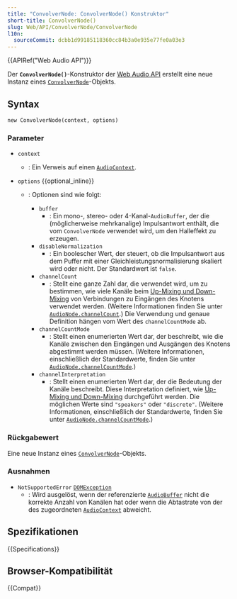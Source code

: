 ```yaml
---
title: "ConvolverNode: ConvolverNode() Konstruktor"
short-title: ConvolverNode()
slug: Web/API/ConvolverNode/ConvolverNode
l10n:
  sourceCommit: dcbb1d99185118360cc84b3a0e935e77fe0a03e3
---
```


{{APIRef("Web Audio API")}}

Der **`ConvolverNode()`**-Konstruktor der [Web Audio API](/de/docs/Web/API/Web_Audio_API) erstellt eine neue Instanz eines [`ConvolverNode`](/de/docs/Web/API/ConvolverNode)-Objekts.

## Syntax

```js-nolint
new ConvolverNode(context, options)
```

### Parameter

- `context`
  - : Ein Verweis auf einen [`AudioContext`](/de/docs/Web/API/AudioContext).
- `options` {{optional_inline}}

  - : Optionen sind wie folgt:

    - `buffer`
      - : Ein mono-, stereo- oder 4-Kanal-`AudioBuffer`, der die (möglicherweise mehrkanalige) Impulsantwort enthält, die vom `ConvolverNode` verwendet wird, um den Halleffekt zu erzeugen.
    - `disableNormalization`
      - : Ein boolescher Wert, der steuert, ob die Impulsantwort aus dem Puffer mit einer Gleichleistungsnormalisierung skaliert wird oder nicht. Der Standardwert ist `false`.
    - `channelCount`
      - : Stellt eine ganze Zahl dar, die verwendet wird, um zu bestimmen, wie viele Kanäle beim [Up-Mixing und Down-Mixing](/de/docs/Web/API/Web_Audio_API/Basic_concepts_behind_Web_Audio_API#up-mixing_and_down-mixing) von Verbindungen zu Eingängen des Knotens verwendet werden.
        (Weitere Informationen finden Sie unter [`AudioNode.channelCount`](/de/docs/Web/API/AudioNode/channelCount).)
        Die Verwendung und genaue Definition hängen vom Wert des `channelCountMode` ab.
    - `channelCountMode`
      - : Stellt einen enumerierten Wert dar, der beschreibt, wie die Kanäle zwischen den Eingängen und Ausgängen des Knotens abgestimmt werden müssen.
        (Weitere Informationen, einschließlich der Standardwerte, finden Sie unter [`AudioNode.channelCountMode`](/de/docs/Web/API/AudioNode/channelCountMode).)
    - `channelInterpretation`
      - : Stellt einen enumerierten Wert dar, der die Bedeutung der Kanäle beschreibt.
        Diese Interpretation definiert, wie [Up-Mixing und Down-Mixing](/de/docs/Web/API/Web_Audio_API/Basic_concepts_behind_Web_Audio_API#up-mixing_and_down-mixing) durchgeführt werden.
        Die möglichen Werte sind `"speakers"` oder `"discrete"`.
        (Weitere Informationen, einschließlich der Standardwerte, finden Sie unter [`AudioNode.channelCountMode`](/de/docs/Web/API/AudioNode/channelCountMode).)

### Rückgabewert

Eine neue Instanz eines [`ConvolverNode`](/de/docs/Web/API/ConvolverNode)-Objekts.

### Ausnahmen

- `NotSupportedError` [`DOMException`](/de/docs/Web/API/DOMException)
  - : Wird ausgelöst, wenn der referenzierte [`AudioBuffer`](/de/docs/Web/API/AudioBuffer) nicht die korrekte Anzahl von Kanälen hat oder wenn die Abtastrate von der des zugeordneten [`AudioContext`](/de/docs/Web/API/AudioContext) abweicht.

## Spezifikationen

{{Specifications}}

## Browser-Kompatibilität

{{Compat}}
